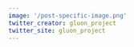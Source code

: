 ```yaml
---
image: '/post-specific-image.png'
twitter_creator: gluon_project
twitter_site: gluon_project
---
```



<app-nav></app-nav>
<hero-header></hero-header>
<social-proof></social-proof>
<app-features></app-features>
<app-advantages></app-advantages>
<call-to-action></call-to-action>
<app-footer></app-footer>